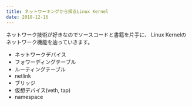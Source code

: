 ```yaml
---
title: ネットワーキングから探るLinux Kernel
date: 2018-12-16
---
```


ネットワーク技術が好きなのでソースコードと書籍を片手に、
Linux Kernelのネットワーク機能を辿っていきます。

* ネットワークデバイス
* フォワーディングテーブル
* ルーティングテーブル
* netlink
* ブリッジ
* 仮想デバイス(veth, tap)
* namespace
